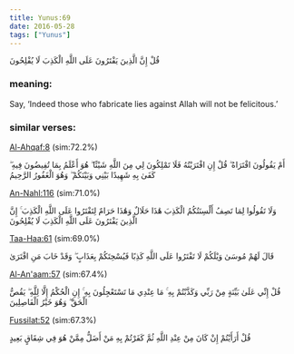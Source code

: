 ```yaml
---
title: Yunus:69
date: 2016-05-28
tags: ["Yunus"]
---
```

قُلْ إِنَّ الَّذِينَ يَفْتَرُونَ عَلَى اللَّهِ الْكَذِبَ لَا يُفْلِحُونَ
### meaning: 
Say, ‘Indeed those who fabricate lies against Allah will not be felicitous.’
### similar verses: 

[Al-Ahqaf:8](/46/8) (sim:72.2%)

أَمْ يَقُولُونَ افْتَرَاهُ ۖ قُلْ إِنِ افْتَرَيْتُهُ فَلَا تَمْلِكُونَ لِي مِنَ اللَّهِ شَيْئًا ۖ هُوَ أَعْلَمُ بِمَا تُفِيضُونَ فِيهِ ۖ كَفَىٰ بِهِ شَهِيدًا بَيْنِي وَبَيْنَكُمْ ۖ وَهُوَ الْغَفُورُ الرَّحِيمُ

[An-Nahl:116](/16/116) (sim:71.0%)

وَلَا تَقُولُوا لِمَا تَصِفُ أَلْسِنَتُكُمُ الْكَذِبَ هَٰذَا حَلَالٌ وَهَٰذَا حَرَامٌ لِتَفْتَرُوا عَلَى اللَّهِ الْكَذِبَ ۚ إِنَّ الَّذِينَ يَفْتَرُونَ عَلَى اللَّهِ الْكَذِبَ لَا يُفْلِحُونَ

[Taa-Haa:61](/20/61) (sim:69.0%)

قَالَ لَهُمْ مُوسَىٰ وَيْلَكُمْ لَا تَفْتَرُوا عَلَى اللَّهِ كَذِبًا فَيُسْحِتَكُمْ بِعَذَابٍ ۖ وَقَدْ خَابَ مَنِ افْتَرَىٰ

[Al-An'aam:57](/6/57) (sim:67.4%)

قُلْ إِنِّي عَلَىٰ بَيِّنَةٍ مِنْ رَبِّي وَكَذَّبْتُمْ بِهِ ۚ مَا عِنْدِي مَا تَسْتَعْجِلُونَ بِهِ ۚ إِنِ الْحُكْمُ إِلَّا لِلَّهِ ۖ يَقُصُّ الْحَقَّ ۖ وَهُوَ خَيْرُ الْفَاصِلِينَ

[Fussilat:52](/41/52) (sim:67.3%)

قُلْ أَرَأَيْتُمْ إِنْ كَانَ مِنْ عِنْدِ اللَّهِ ثُمَّ كَفَرْتُمْ بِهِ مَنْ أَضَلُّ مِمَّنْ هُوَ فِي شِقَاقٍ بَعِيدٍ
